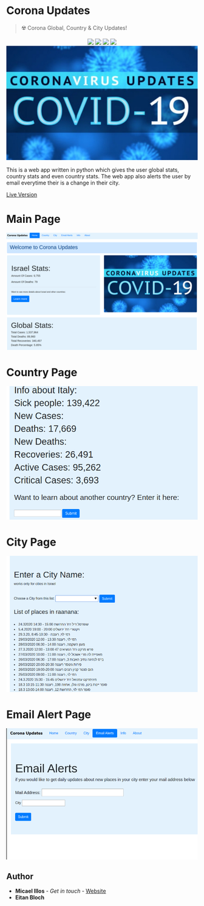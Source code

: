 # Corona Updates
> ☢️ Corona Global, Country & City Updates!

<p align=center>
  <img src="https://img.shields.io/badge/License-MIT-yellow.svg">
<img src="https://img.shields.io/badge/License-Apache%202.0-blue.svg">
  <img src="https://img.shields.io/badge/Corona-App-brightgreen">
  <img src="https://img.shields.io/badge/License-MPL%202.0-brightgreen.svg">
  <img src="coronaweb.png" width=550 height =300>
</p>

This is a web app written in python which gives the user global stats, country stats and even country stats.
The web app also alerts the user by email everytime their is a change in their city.

<a href="http://www.coronaupdate.ml/"> Live Version <a/>

# Main Page
<p align=center>
  <img src="coronaweb1.png">
</p>

# Country Page
<p align=center>
  <img src="coronaweb2.png">
</p>

# City Page
<p align=center>
  <img src="coronaweb3.png">
</p>

# Email Alert Page
<p align=center>
  <img src="coronaweb4.png">
</p>

## Author
* **Micael Illos** - *Get in touch* - <a href="https://micaelil.com"> Website </a>
* **Eitan Bloch**
